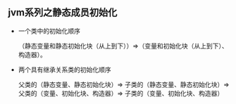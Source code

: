 ## jvm系列之静态成员初始化

- 一个类中的初始化顺序

	（静态变量和静态初始化块（从上到下））=>（变量和初始化块（从上到下）、构造器）。
- 两个具有继承关系类的初始化顺序

	父类的（静态变量、静态初始化块）=> 子类的（静态变量、静态初始化块）=> 父类的（变量、初始化块、构造器）=> 子类的（变量、初始化块、构造器）